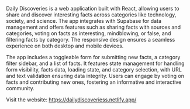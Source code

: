 Daily Discoveries is a web application built with React, allowing users to share and discover interesting facts across categories like technology, society, and science. The app integrates with Supabase for data management and offers features such as sharing facts with sources and categories, voting on facts as interesting, mindblowing, or false, and filtering facts by category. The responsive design ensures a seamless experience on both desktop and mobile devices.

The app includes a toggleable form for submitting new facts, a category filter sidebar, and a list of facts. It features state management for handling form visibility, facts data, loading state, and category selection, with URL and text validation ensuring data integrity. Users can engage by voting on facts and contributing new ones, fostering an informative and interactive community.

Visit the website: https://dailydiscoveriess.netlify.app/
